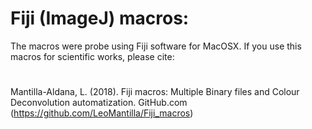 # Fiji (ImageJ) macros:

The macros were probe using Fiji software for MacOSX.
If you use this macros for scientific works, please cite:
#
Mantilla-Aldana, L. (2018). Fiji macros: Multiple Binary files and Colour Deconvolution automatization. GitHub.com (https://github.com/LeoMantilla/Fiji_macros)
